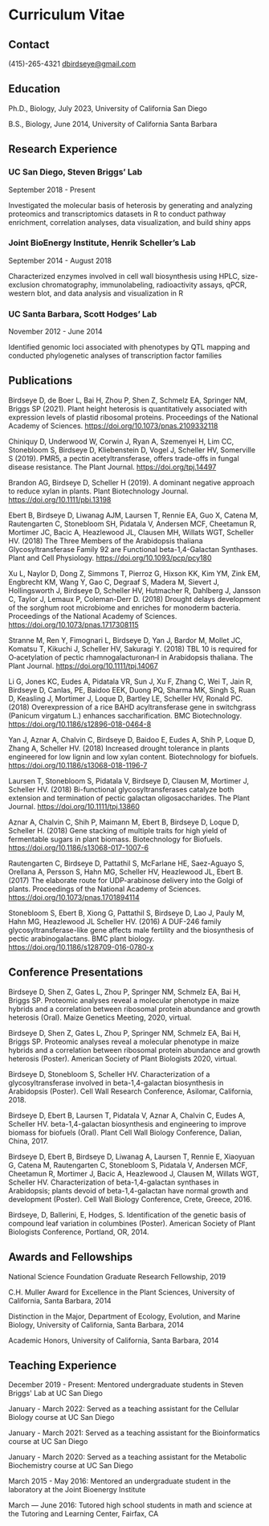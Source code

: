 # Curriculum Vitae

## Contact

(415)-265-4321    dbirdseye@gmail.com

## Education

Ph.D., Biology, July 2023, University of California San Diego

B.S., Biology, June 2014, University of California Santa Barbara

## Research Experience

### UC San Diego, Steven Briggs’ Lab

September 2018 - Present

Investigated the molecular basis of heterosis by generating and analyzing proteomics and transcriptomics datasets in R to conduct pathway enrichment, correlation analyses, data visualization, and build shiny apps

### Joint BioEnergy Institute, Henrik Scheller’s Lab

September 2014 - August 2018

Characterized enzymes involved in cell wall biosynthesis using HPLC, size-exclusion chromatography, immunolabeling, radioactivity assays, qPCR, western blot, and data analysis and visualization in R

### UC Santa Barbara, Scott Hodges’ Lab

November 2012 - June 2014

Identified genomic loci associated with phenotypes by QTL mapping and conducted phylogenetic analyses of transcription factor families

## Publications

Birdseye D, de Boer L, Bai H, Zhou P, Shen Z, Schmelz EA, Springer NM, Briggs SP (2021). Plant height heterosis is quantitatively associated with expression levels of plastid ribosomal proteins. Proceedings of the National Academy of Sciences. https://doi.org/10.1073/pnas.2109332118

Chiniquy D, Underwood W, Corwin J, Ryan A, Szemenyei H, Lim CC, Stonebloom S, Birdseye D, Kliebenstein D, Vogel J, Scheller HV, Somerville S (2019). PMR5, a pectin acetyltransferase, offers trade-offs in fungal disease resistance. The Plant Journal. https://doi.org/tpj.14497

Brandon AG, Birdseye D, Scheller H (2019). A dominant negative approach to reduce xylan in plants. Plant Biotechnology Journal. https://doi.org/10.1111/pbi.13198

Ebert B, Birdseye D, Liwanag AJM, Laursen T, Rennie EA, Guo X, Catena M, Rautengarten C, Stonebloom SH, Pidatala V, Andersen MCF, Cheetamun R, Mortimer JC, Bacic A, Heazlewood JL, Clausen MH, Willats WGT, Scheller HV. (2018) The Three Members of the Arabidopsis thaliana Glycosyltransferase Family 92 are Functional beta-1,4-Galactan Synthases. Plant and Cell Physiology. https://doi.org/10.1093/pcp/pcy180

Xu L, Naylor D, Dong Z, Simmons T, Pierroz G, Hixson KK, Kim YM, Zink EM, Engbrecht KM, Wang Y, Gao C, Degraaf S, Madera M, Sievert J, Hollingsworth J, Birdseye D, Scheller HV, Hutmacher R, Dahlberg J, Jansson C, Taylor J, Lemaux P, Coleman-Derr D. (2018) Drought delays development of the sorghum root microbiome and enriches for monoderm bacteria. Proceedings of the National Academy of Sciences. https://doi.org/10.1073/pnas.1717308115

Stranne M, Ren Y, Fimognari L, Birdseye D, Yan J, Bardor M, Mollet JC, Komatsu T, Kikuchi J, Scheller HV, Sakuragi Y. (2018) TBL 10 is required for O‐acetylation of pectic rhamnogalacturonan‐I in Arabidopsis thaliana. The Plant Journal. https://doi.org/10.1111/tpj.14067

Li G, Jones KC, Eudes A, Pidatala VR, Sun J, Xu F, Zhang C, Wei T, Jain R, Birdseye D, Canlas, PE, Baidoo EEK, Duong PQ, Sharma MK, Singh S, Ruan D, Keasling J, Mortimer J, Loque D, Bartley LE, Scheller HV, Ronald PC. (2018) Overexpression of a rice BAHD acyltransferase gene in switchgrass (Panicum virgatum L.) enhances saccharification. BMC Biotechnology. https://doi.org/10.1186/s12896-018-0464-8

Yan J, Aznar A, Chalvin C, Birdseye D, Baidoo E, Eudes A, Shih P, Loque D, Zhang A, Scheller HV. (2018) Increased drought tolerance in plants engineered for low lignin and low xylan content. Biotechnology for biofuels. https://doi.org/10.1186/s13068-018-1196-7

Laursen T, Stonebloom S, Pidatala V, Birdseye D, Clausen M, Mortimer J, Scheller HV. (2018) Bi-functional glycosyltransferases catalyze both extension and termination of pectic galactan oligosaccharides. The Plant Journal.  https://doi.org/10.1111/tpj.13860

Aznar A, Chalvin C, Shih P, Maimann M, Ebert B, Birdseye D, Loque D, Scheller H. (2018) Gene stacking of multiple traits for high yield of fermentable sugars in plant biomass. Biotechnology for Biofuels. https://doi.org/10.1186/s13068-017-1007-6

Rautengarten C, Birdseye D, Pattathil S, McFarlane HE, Saez-Aguayo S, Orellana A, Persson S, Hahn MG, Scheller HV, Heazlewood JL, Ebert B. (2017) The elaborate route for UDP-arabinose delivery into the Golgi of plants. Proceedings of the National Academy of Sciences. https://doi.org/10.1073/pnas.1701894114

Stonebloom S, Ebert B, Xiong G, Pattathil S, Birdseye D, Lao J, Pauly M, Hahn MG, Heazlewood JL Scheller HV. (2016) A DUF-246 family glycosyltransferase-like gene affects male fertility and the biosynthesis of pectic arabinogalactans. BMC plant biology. https://doi.org/10.1186/s128709-016-0780-x

## Conference Presentations

Birdseye D, Shen Z, Gates L, Zhou P, Springer NM, Schmelz EA, Bai H, Briggs SP. Proteomic analyses reveal a molecular phenotype in maize hybrids and a correlation between ribosomal protein abundance and growth heterosis (Oral). Maize Genetics Meeting, 2020, virtual.

Birdseye D, Shen Z, Gates L, Zhou P, Springer NM, Schmelz EA, Bai H, Briggs SP.  Proteomic analyses reveal a molecular phenotype in maize hybrids and a correlation between ribosomal protein abundance and growth heterosis (Poster). American Society of Plant Biologists 2020, virtual.

Birdseye D, Stonebloom S, Scheller HV. Characterization of a glycosyltransferase involved in beta-1,4-galactan biosynthesis in Arabidopsis (Poster). Cell Wall Research Conference, Asilomar, California, 2018.

Birdseye D, Ebert B, Laursen T, Pidatala V, Aznar A, Chalvin C, Eudes A, Scheller HV. beta-1,4-galactan biosynthesis and engineering to improve biomass for biofuels (Oral). Plant Cell Wall Biology Conference, Dalian, China, 2017.

Birdseye D, Ebert B, Birdseye D, Liwanag A, Laursen T, Rennie E, Xiaoyuan G, Catena M, Rautengarten C, Stonebloom S, Pidatala V, Andersen MCF, Cheetamun R, Mortimer J, Bacic A, Heazlewood J, Clausen M, Willats WGT, Scheller HV. Characterization of beta-1,4-galactan synthases in Arabidopsis; plants devoid of beta-1,4-galactan have normal growth and development (Poster). Cell Wall Biology Conference, Crete, Greece, 2016.

Birdseye, D, Ballerini, E, Hodges, S. Identification of the genetic basis of compound leaf variation in columbines (Poster). American Society of Plant Biologists Conference, Portland, OR, 2014.

## Awards and Fellowships

National Science Foundation Graduate Research Fellowship, 2019

C.H. Muller Award for Excellence in the Plant Sciences, University of California, Santa Barbara, 2014

Distinction in the Major, Department of Ecology, Evolution, and Marine Biology, University of California, Santa Barbara, 2014

Academic Honors, University of California, Santa Barbara, 2014

## Teaching Experience

December 2019 - Present: Mentored undergraduate students in Steven Briggs' Lab at UC San Diego

January - March 2022: Served as a teaching assistant for the Cellular Biology course at UC San Diego

January - March 2021: Served as a teaching assistant for the Bioinformatics course at UC San Diego

January - March 2020: Served as a teaching assistant for the Metabolic Biochemistry course at UC San Diego

March 2015 - May 2016: Mentored an undergraduate student in the laboratory at the Joint Bioenergy Institute

March — June 2016: Tutored high school students in math and science at the Tutoring and Learning Center, Fairfax, CA
